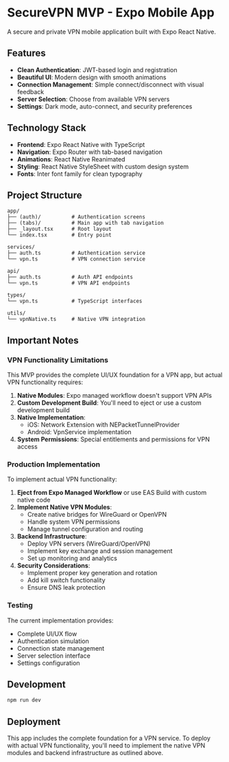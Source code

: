 # SecureVPN MVP - Expo Mobile App

A secure and private VPN mobile application built with Expo React Native.

## Features

- **Clean Authentication**: JWT-based login and registration
- **Beautiful UI**: Modern design with smooth animations
- **Connection Management**: Simple connect/disconnect with visual feedback
- **Server Selection**: Choose from available VPN servers
- **Settings**: Dark mode, auto-connect, and security preferences

## Technology Stack

- **Frontend**: Expo React Native with TypeScript
- **Navigation**: Expo Router with tab-based navigation
- **Animations**: React Native Reanimated
- **Styling**: React Native StyleSheet with custom design system
- **Fonts**: Inter font family for clean typography

## Project Structure

```
app/
├── (auth)/          # Authentication screens
├── (tabs)/          # Main app with tab navigation
├── _layout.tsx      # Root layout
└── index.tsx        # Entry point

services/
├── auth.ts          # Authentication service
└── vpn.ts           # VPN connection service

api/
├── auth.ts          # Auth API endpoints
└── vpn.ts           # VPN API endpoints

types/
└── vpn.ts           # TypeScript interfaces

utils/
└── vpnNative.ts     # Native VPN integration
```

## Important Notes

### VPN Functionality Limitations

This MVP provides the complete UI/UX foundation for a VPN app, but actual VPN functionality requires:

1. **Native Modules**: Expo managed workflow doesn't support VPN APIs
2. **Custom Development Build**: You'll need to eject or use a custom development build
3. **Native Implementation**: 
   - iOS: Network Extension with NEPacketTunnelProvider
   - Android: VpnService implementation
4. **System Permissions**: Special entitlements and permissions for VPN access

### Production Implementation

To implement actual VPN functionality:

1. **Eject from Expo Managed Workflow** or use EAS Build with custom native code
2. **Implement Native VPN Modules**:
   - Create native bridges for WireGuard or OpenVPN
   - Handle system VPN permissions
   - Manage tunnel configuration and routing
3. **Backend Infrastructure**:
   - Deploy VPN servers (WireGuard/OpenVPN)
   - Implement key exchange and session management
   - Set up monitoring and analytics
4. **Security Considerations**:
   - Implement proper key generation and rotation
   - Add kill switch functionality
   - Ensure DNS leak protection

### Testing

The current implementation provides:
- Complete UI/UX flow
- Authentication simulation
- Connection state management
- Server selection interface
- Settings configuration

## Development

```bash
npm run dev
```

## Deployment

This app includes the complete foundation for a VPN service. To deploy with actual VPN functionality, you'll need to implement the native VPN modules and backend infrastructure as outlined above.